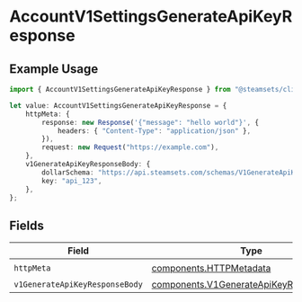 # AccountV1SettingsGenerateApiKeyResponse

## Example Usage

```typescript
import { AccountV1SettingsGenerateApiKeyResponse } from "@steamsets/client-ts/models/operations";

let value: AccountV1SettingsGenerateApiKeyResponse = {
    httpMeta: {
        response: new Response('{"message": "hello world"}', {
            headers: { "Content-Type": "application/json" },
        }),
        request: new Request("https://example.com"),
    },
    v1GenerateApiKeyResponseBody: {
        dollarSchema: "https://api.steamsets.com/schemas/V1GenerateApiKeyResponseBody.json",
        key: "api_123",
    },
};
```

## Fields

| Field                                                                                              | Type                                                                                               | Required                                                                                           | Description                                                                                        |
| -------------------------------------------------------------------------------------------------- | -------------------------------------------------------------------------------------------------- | -------------------------------------------------------------------------------------------------- | -------------------------------------------------------------------------------------------------- |
| `httpMeta`                                                                                         | [components.HTTPMetadata](../../models/components/httpmetadata.md)                                 | :heavy_check_mark:                                                                                 | N/A                                                                                                |
| `v1GenerateApiKeyResponseBody`                                                                     | [components.V1GenerateApiKeyResponseBody](../../models/components/v1generateapikeyresponsebody.md) | :heavy_minus_sign:                                                                                 | OK                                                                                                 |
